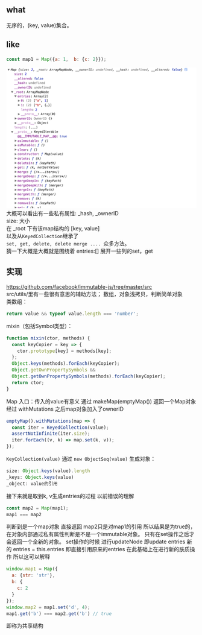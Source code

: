 ## what
无序的，(key, value)集合。
## like
```js
const map1 = Map({a: 1,  b: {c: 2}});
```
![map_structure](../images/map_structure.png)
大概可以看出有一些私有属性: _hash, _ownerID   
size: 大小   
在 _root 下有该map结构的 [key, value]   
以及从`KeyedCollection`继承了   
`set, get, delete, delete merge .... `众多方法。   
猜一下大概是大概就是围绕着 entries:[] 展开一些列的set，get
## 实现
https://github.com/facebook/immutable-js/tree/master/src   
src/utils/里有一些很有意思的辅助方法；
数组，对象浅拷贝，判断简单对象   
类数组：
``` js
return value && typeof value.length === 'number';
```
mixin（包括Symbol类型）：
```js
function mixin(ctor, methods) {
  const keyCopier = key => {
    ctor.prototype[key] = methods[key];
  };
  Object.keys(methods).forEach(keyCopier);
  Object.getOwnPropertySymbols &&
  Object.getOwnPropertySymbols(methods).forEach(keyCopier);
  return ctor;
}
```
Map 入口：传入的value有意义 通过 makeMap(emptyMap()) 返回一个Map对象 经过 withMutations 之后map对象加入了ownerID  
```js
emptyMap().withMutations(map => {
  const iter = KeyedCollection(value);
  assertNotInfinite(iter.size);
  iter.forEach((v, k) => map.set(k, v));
});
```
`KeyCollection(value)` 通过  `new ObjectSeq(value)` 生成对象：
```js
size: Object.keys(value).length
_keys: Object.keys(value)
_object: value的引用
```
接下来就是取到k, v生成entries的过程
以前错误的理解
```js
const map2 = Map(map1);
map1 === map2
```
判断到是一个map对象 直接返回 map2只是对map1的引用 所以结果是为true的，
在对象内部通过私有属性判断是不是一个immutable对象。
只有在set操作之后才会返回一个全新的对象。
set操作的时候 进行updateNode 即update entries
新的 entries = this.entries 即直接引用原来的entries 在此基础上在进行新的肤质操作
所以这可以解释
```js
window.map1 = Map({
  a: {str: 'str'},
  b: {
    c: 2
  }
});
window.map2 = map1.set('d', 4);
map1.get('b') === map2.get('b') // true
```
即称为共享结构
